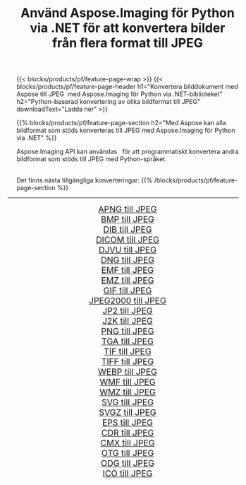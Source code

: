 ﻿---
title: Använd Aspose.Imaging för Python via .NET för att konvertera bilder från flera format till JPEG 
weight: 3920
url: /sv/python-net/conversion/to/jpeg/ 
lang: sv
langdirlevel: 2
locales: zh-hans,ja,it,ru,de,es,fr,nl,id,lt,pl,pt,vi,tr,ko,zh-hant,ar,hi,th,sv,cs,uk,he
description: Du kan använda Aspose.Imaging för Python via .NET-biblioteket för att konvertera från en mängd olika format till JPEG
---

{{< blocks/products/pf/feature-page-wrap >}}
{{< blocks/products/pf/feature-page-header h1="Konvertera bilddokument med Aspose till JPEG  med Aspose.Imaging för Python via .NET-biblioteket" h2="Python-baserad konvertering av olika bildformat till JPEG" downloadText="Ladda ner" >}}


{{% blocks/products/pf/feature-page-section  h2="Med Aspose kan alla bildformat som stöds konverteras till JPEG med Aspose.Imaging för Python via .NET" %}}
<p align=justify>Aspose.Imaging API kan användas   för att programmatiskt konvertera andra bildformat som stöds till JPEG med Python-språket.</p>
<br/>
Det finns nästa tillgängliga konverteringar:
{{% /blocks/products/pf/feature-page-section %}}
<div class="container-fluid productfamilypage bg-gray">
    <div class="convertypes bg-gray agp-content section">
        <div class="container">
		<hr style="margin-left:-20px;"/>
		<div class="row other-converters" style="gap: 10px;font-size: 19px;text-align:center;">
		    <div class='col-md-2 other-converter remove-lp remove-rp'><a href="/imaging/sv/python-net/conversion/apng-to-jpeg/" style="padding:15px;">APNG till JPEG</a></div>
<div class='col-md-2 other-converter remove-lp remove-rp'><a href="/imaging/sv/python-net/conversion/bmp-to-jpeg/" style="padding:15px;">BMP till JPEG</a></div>
<div class='col-md-2 other-converter remove-lp remove-rp'><a href="/imaging/sv/python-net/conversion/dib-to-jpeg/" style="padding:15px;">DIB till JPEG</a></div>
<div class='col-md-2 other-converter remove-lp remove-rp'><a href="/imaging/sv/python-net/conversion/dicom-to-jpeg/" style="padding:15px;">DICOM till JPEG</a></div>
<div class='col-md-2 other-converter remove-lp remove-rp'><a href="/imaging/sv/python-net/conversion/djvu-to-jpeg/" style="padding:15px;">DJVU till JPEG</a></div>
<div class='col-md-2 other-converter remove-lp remove-rp'><a href="/imaging/sv/python-net/conversion/dng-to-jpeg/" style="padding:15px;">DNG till JPEG</a></div>
<div class='col-md-2 other-converter remove-lp remove-rp'><a href="/imaging/sv/python-net/conversion/emf-to-jpeg/" style="padding:15px;">EMF till JPEG</a></div>
<div class='col-md-2 other-converter remove-lp remove-rp'><a href="/imaging/sv/python-net/conversion/emz-to-jpeg/" style="padding:15px;">EMZ till JPEG</a></div>
<div class='col-md-2 other-converter remove-lp remove-rp'><a href="/imaging/sv/python-net/conversion/gif-to-jpeg/" style="padding:15px;">GIF till JPEG</a></div>
<div class='col-md-2 other-converter remove-lp remove-rp'><a href="/imaging/sv/python-net/conversion/jpeg2000-to-jpeg/" style="padding:15px;">JPEG2000 till JPEG</a></div>
<div class='col-md-2 other-converter remove-lp remove-rp'><a href="/imaging/sv/python-net/conversion/jp2-to-jpeg/" style="padding:15px;">JP2 till JPEG</a></div>
<div class='col-md-2 other-converter remove-lp remove-rp'><a href="/imaging/sv/python-net/conversion/j2k-to-jpeg/" style="padding:15px;">J2K till JPEG</a></div>
<div class='col-md-2 other-converter remove-lp remove-rp'><a href="/imaging/sv/python-net/conversion/png-to-jpeg/" style="padding:15px;">PNG till JPEG</a></div>
<div class='col-md-2 other-converter remove-lp remove-rp'><a href="/imaging/sv/python-net/conversion/tga-to-jpeg/" style="padding:15px;">TGA till JPEG</a></div>
<div class='col-md-2 other-converter remove-lp remove-rp'><a href="/imaging/sv/python-net/conversion/tif-to-jpeg/" style="padding:15px;">TIF till JPEG</a></div>
<div class='col-md-2 other-converter remove-lp remove-rp'><a href="/imaging/sv/python-net/conversion/tiff-to-jpeg/" style="padding:15px;">TIFF till JPEG</a></div>
<div class='col-md-2 other-converter remove-lp remove-rp'><a href="/imaging/sv/python-net/conversion/webp-to-jpeg/" style="padding:15px;">WEBP till JPEG</a></div>
<div class='col-md-2 other-converter remove-lp remove-rp'><a href="/imaging/sv/python-net/conversion/wmf-to-jpeg/" style="padding:15px;">WMF till JPEG</a></div>
<div class='col-md-2 other-converter remove-lp remove-rp'><a href="/imaging/sv/python-net/conversion/wmz-to-jpeg/" style="padding:15px;">WMZ till JPEG</a></div>
<div class='col-md-2 other-converter remove-lp remove-rp'><a href="/imaging/sv/python-net/conversion/svg-to-jpeg/" style="padding:15px;">SVG till JPEG</a></div>
<div class='col-md-2 other-converter remove-lp remove-rp'><a href="/imaging/sv/python-net/conversion/svgz-to-jpeg/" style="padding:15px;">SVGZ till JPEG</a></div>
<div class='col-md-2 other-converter remove-lp remove-rp'><a href="/imaging/sv/python-net/conversion/eps-to-jpeg/" style="padding:15px;">EPS till JPEG</a></div>
<div class='col-md-2 other-converter remove-lp remove-rp'><a href="/imaging/sv/python-net/conversion/cdr-to-jpeg/" style="padding:15px;">CDR till JPEG</a></div>
<div class='col-md-2 other-converter remove-lp remove-rp'><a href="/imaging/sv/python-net/conversion/cmx-to-jpeg/" style="padding:15px;">CMX till JPEG</a></div>
<div class='col-md-2 other-converter remove-lp remove-rp'><a href="/imaging/sv/python-net/conversion/otg-to-jpeg/" style="padding:15px;">OTG till JPEG</a></div>
<div class='col-md-2 other-converter remove-lp remove-rp'><a href="/imaging/sv/python-net/conversion/odg-to-jpeg/" style="padding:15px;">ODG till JPEG</a></div>
<div class='col-md-2 other-converter remove-lp remove-rp'><a href="/imaging/sv/python-net/conversion/ico-to-jpeg/" style="padding:15px;">ICO till JPEG</a></div>
                </div>
        </div>
    </div>
</div>
<br/>

